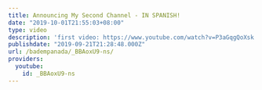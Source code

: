 ```yaml
---
title: Announcing My Second Channel - IN SPANISH!
date: "2019-10-01T21:55:03+08:00"
type: video
description: 'first video: https://www.youtube.com/watch?v=P3aGqgQoXsk channel: https://www.youtube.com/channel/UCfKhYR_5lZQLlTltxQeUE2g'
publishdate: "2019-09-21T21:28:48.000Z"
url: /badempanada/_BBAoxU9-ns/
providers:
  youtube:
    id: _BBAoxU9-ns
---
```

